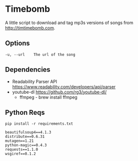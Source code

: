 # Timebomb

A little script to download and tag mp3s versions of songs from
http://timtimebomb.com.

## Options
    -u, --url    The url of the song

## Dependencies
- Readability Parser API https://www.readability.com/developers/api/parser
- youtube-dl https://github.com/rg3/youtube-dl/
  - ffmpeg - brew install ffmpeg

## Python Reqs

`pip install -r requirements.txt`

    beautifulsoup4==4.1.3
    distribute==0.6.31
    mutagen==1.21
    python-magic==0.4.3
    requests==1.1.0
    wsgiref==0.1.2
